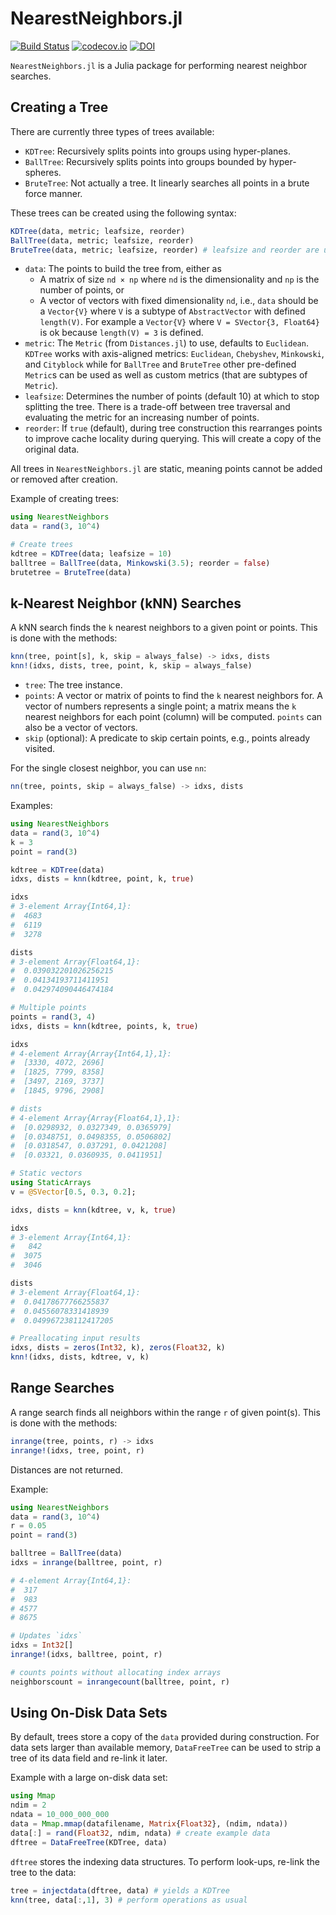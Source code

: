 # NearestNeighbors.jl

[![Build Status](https://github.com/KristofferC/NearestNeighbors.jl/workflows/CI/badge.svg)](https://github.com/KristofferC/NearestNeighbors.jl/actions?query=workflows/CI)
[![codecov.io](https://codecov.io/github/KristofferC/NearestNeighbors.jl/coverage.svg?branch=master)](https://codecov.io/github/KristofferC/NearestNeighbors.jl?branch=master)
[![DOI](https://zenodo.org/badge/45321556.svg)](https://zenodo.org/badge/latestdoi/45321556)

`NearestNeighbors.jl` is a Julia package for performing nearest neighbor searches.

## Creating a Tree

There are currently three types of trees available:

* `KDTree`: Recursively splits points into groups using hyper-planes.
* `BallTree`: Recursively splits points into groups bounded by hyper-spheres.
* `BruteTree`: Not actually a tree. It linearly searches all points in a brute force manner.

These trees can be created using the following syntax:

```julia
KDTree(data, metric; leafsize, reorder)
BallTree(data, metric; leafsize, reorder)
BruteTree(data, metric; leafsize, reorder) # leafsize and reorder are unused for BruteTree

```

* `data`: The points to build the tree from, either as
    - A matrix of size `nd × np` where `nd` is the dimensionality and `np` is the number of points, or
    - A vector of vectors with fixed dimensionality `nd`, i.e., `data` should be a `Vector{V}` where `V` is a subtype of `AbstractVector` with defined `length(V)`. For example a `Vector{V}` where `V = SVector{3, Float64}` is ok because `length(V) = 3` is defined.
* `metric`: The `Metric` (from `Distances.jl`) to use, defaults to `Euclidean`. `KDTree` works with axis-aligned metrics: `Euclidean`, `Chebyshev`, `Minkowski`, and `Cityblock` while for `BallTree` and `BruteTree` other pre-defined `Metric`s can be used as well as custom metrics (that are subtypes of `Metric`).
* `leafsize`: Determines the number of points (default 10) at which to stop splitting the tree. There is a trade-off between tree traversal and evaluating the metric for an increasing number of points.
* `reorder`: If `true` (default), during tree construction this rearranges points to improve cache locality during querying. This will create a copy of the original data.

All trees in `NearestNeighbors.jl` are static, meaning points cannot be added or removed after creation.

Example of creating trees:
```julia
using NearestNeighbors
data = rand(3, 10^4)

# Create trees
kdtree = KDTree(data; leafsize = 10)
balltree = BallTree(data, Minkowski(3.5); reorder = false)
brutetree = BruteTree(data)
```

## k-Nearest Neighbor (kNN) Searches

A kNN search finds the `k` nearest neighbors to a given point or points. This is done with the methods:

```julia
knn(tree, point[s], k, skip = always_false) -> idxs, dists
knn!(idxs, dists, tree, point, k, skip = always_false)
```

* `tree`: The tree instance.
* `points`: A vector or matrix of points to find the `k` nearest neighbors for. A vector of numbers represents a single point; a matrix means the `k` nearest neighbors for each point (column) will be computed. `points` can also be a vector of vectors.
* `skip` (optional): A predicate to skip certain points, e.g., points already visited.


For the single closest neighbor, you can use `nn`:

```julia
nn(tree, points, skip = always_false) -> idxs, dists
```

Examples:

```julia
using NearestNeighbors
data = rand(3, 10^4)
k = 3
point = rand(3)

kdtree = KDTree(data)
idxs, dists = knn(kdtree, point, k, true)

idxs
# 3-element Array{Int64,1}:
#  4683
#  6119
#  3278

dists
# 3-element Array{Float64,1}:
#  0.039032201026256215
#  0.04134193711411951
#  0.042974090446474184

# Multiple points
points = rand(3, 4)
idxs, dists = knn(kdtree, points, k, true)

idxs
# 4-element Array{Array{Int64,1},1}:
#  [3330, 4072, 2696]
#  [1825, 7799, 8358]
#  [3497, 2169, 3737]
#  [1845, 9796, 2908]

# dists
# 4-element Array{Array{Float64,1},1}:
#  [0.0298932, 0.0327349, 0.0365979]
#  [0.0348751, 0.0498355, 0.0506802]
#  [0.0318547, 0.037291, 0.0421208]
#  [0.03321, 0.0360935, 0.0411951]

# Static vectors
using StaticArrays
v = @SVector[0.5, 0.3, 0.2];

idxs, dists = knn(kdtree, v, k, true)

idxs
# 3-element Array{Int64,1}:
#   842
#  3075
#  3046

dists
# 3-element Array{Float64,1}:
#  0.04178677766255837
#  0.04556078331418939
#  0.049967238112417205

# Preallocating input results
idxs, dists = zeros(Int32, k), zeros(Float32, k)
knn!(idxs, dists, kdtree, v, k)
```

## Range Searches

A range search finds all neighbors within the range `r` of given point(s). This is done with the methods:

```julia
inrange(tree, points, r) -> idxs
inrange!(idxs, tree, point, r)
```

Distances are not returned.

Example:

```julia
using NearestNeighbors
data = rand(3, 10^4)
r = 0.05
point = rand(3)

balltree = BallTree(data)
idxs = inrange(balltree, point, r)

# 4-element Array{Int64,1}:
#  317
#  983
# 4577
# 8675

# Updates `idxs`
idxs = Int32[]
inrange!(idxs, balltree, point, r)

# counts points without allocating index arrays
neighborscount = inrangecount(balltree, point, r)
```

## Using On-Disk Data Sets

By default, trees store a copy of the `data` provided during construction. For data sets larger than available memory, `DataFreeTree` can be used to strip a tree of its data field and re-link it later.

Example with a large on-disk data set:

```julia
using Mmap
ndim = 2
ndata = 10_000_000_000
data = Mmap.mmap(datafilename, Matrix{Float32}, (ndim, ndata))
data[:] = rand(Float32, ndim, ndata) # create example data
dftree = DataFreeTree(KDTree, data)
```

`dftree` stores the indexing data structures. To perform look-ups, re-link the tree to the data:

```julia
tree = injectdata(dftree, data) # yields a KDTree
knn(tree, data[:,1], 3) # perform operations as usual
```
